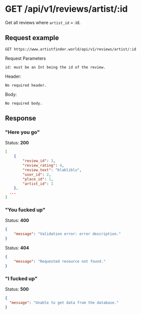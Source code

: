# GET /api/v1/reviews/artist/:id

Get all reviews where `artist_id` = :id.

## Request example

```
GET https://www.artistfinder.world/api/v1/reviews/artist/:id
```
Request Parameters
```
id: must be an Int being the id of the review.
```
Header:
```
No required header.
```
Body:
```
No required body.
```

## Response

### "Here you go"

Status: **200**
```json
[
	{
		"review_id": 3,
		"review_rating": 4,
		"review_text": "blabliblu",
		"user_id": 2,
		"place_id": 1,
		"artist_id": 1
	},
  ...
]
```

### "You fucked up"

Status: **400**
```json
{
	"message": "Validation error: error description."
}
```
Status: **404**
```json
{
	"message": "Requested resource not found."
}
```

### "I fucked up"

Status: **500**
```json
{
  "message": "Unable to get data from the database."
}
```